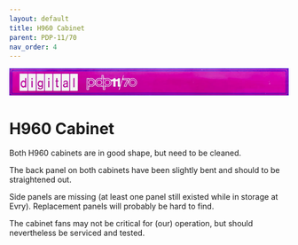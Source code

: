 ```yaml
---
layout: default
title: H960 Cabinet
parent: PDP-11/70
nav_order: 4
---
```


![](../../assets/images/pdp-11-70/2021-03-17_09.56_Cabinet_header-1-768x75.jpg)

# H960 Cabinet

Both H960 cabinets are in good shape, but need to be cleaned.

The back panel on both cabinets have been slightly bent and should to be straightened out.

Side panels are missing (at least one panel still existed while in storage at Evry). Replacement panels will probably be hard to find.

The cabinet fans may not be critical for (our) operation, but should nevertheless be serviced and tested.
